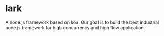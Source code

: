 lark
====

A node.js framework based on koa. Our goal is to build the best industrial node.js framework for high concurrency and high flow application.
